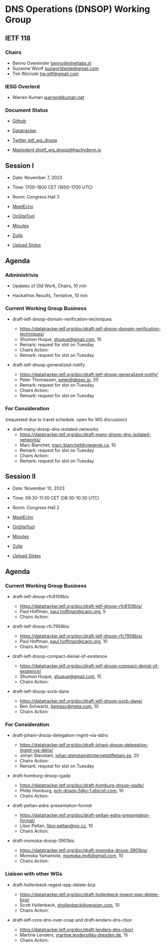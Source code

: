 # DNS Operations (DNSOP) Working Group

## IETF 118

### Chairs

* Benno Overeinder [benno@nlnetlabs.nl](benno@nlnetlabs.nl)
* Suzanne Woolf [suzworldwide@gmail.com](suzworldwide@gmail.com)
* Tim Wicinski [tjw.ietf@gmail.com](tjw.ietf@gmail.com)

### IESG Overlord

* Warren Kumari [warren@kumari.net](warren@kumari.net)

### Document Status

* [Github](https://github.com/ietf-wg-dnsop/wg-materials/blob/main/dnsop-document-status.md)
* [Datatracker](https://datatracker.ietf.org/wg/dnsop/documents/)

* [Twitter ietf_wg_dnsop](https://twitter.com/ietf_wg_dnsop)
* [Mastodont @ietf_wg_dnsop@hachyderm.io](https://hachyderm.io/@ietf_wg_dnsop)


## Session I

* Date: November 7, 2023
* Time: 1700-1800 CET (1600-1700 UTC)
* Room: Congress Hall 3

* [MeetEcho](https://meetings.conf.meetecho.com/ietf118/?session=31560)
* [OnSiteTool](https://meetings.conf.meetecho.com/onsite118/?session=31560)

* [Minutes](https://notes.ietf.org/notes-ietf-118-dnsop)
* [Zulip](https://zulip.ietf.org/#narrow/stream/dnsop)
* [Upload Slides](https://datatracker.ietf.org/meeting/118/session/31560/slides)

## Agenda

### Administrivia

* Updates of Old Work, Chairs, 10 min

* Hackathon Results, Tentative, 10 min


### Current Working Group Business

*   draft-ietf-dnsop-domain-verification-techniques
    - https://datatracker.ietf.org/doc/draft-ietf-dnsop-domain-verification-techniques/
    - Shumon Huque, <shuque@gmail.com>, 15
    - Remark: request for slot on Tuesday
    - Chairs Action:
    - Remark: request for slot on Tuesday


*   draft-ietf-dnsop-generalized-notify
    - https://datatracker.ietf.org/doc/draft-ietf-dnsop-generalized-notify/
    - Peter Thomassen, <peter@desec.io>, 20
    - Remark: request for slot on Tuesday
    - Chairs Action:
    - Remark: request for slot on Tuesday


### For Consideration

(requested due to travel schedule. open for WG discussion)

*   draft-many-dnsop-dns-isolated-networks
    - https://datatracker.ietf.org/doc/draft-many-dnsop-dns-isolated-networks/
    - Marc Blanchet, <marc.blanchet@viagenie.ca>, 10
    - Remark: request for slot on Tuesday
    - Chairs Action:
    - Remark: request for slot on Tuesday


## Session II

* Date: November 10, 2023
* Time: 09:30-11:30 CET (08:30-10:30 UTC)
* Room: Congress Hall 2

* [MeetEcho](https://meetings.conf.meetecho.com/ietf118/?session=31559)
* [OnSiteTool](https://meetings.conf.meetecho.com/onsite118/?session=31559)

* [Minutes](https://notes.ietf.org/notes-ietf-118-dnsop)
* [Zulip](https://zulip.ietf.org/#narrow/stream/dnsop)
* [Upload Slides](https://datatracker.ietf.org/meeting/118/session/31559/slides)

## Agenda

### Current Working Group Business

*   draft-ietf-dnsop-rfc8109bis
    - https://datatracker.ietf.org/doc/draft-ietf-dnsop-rfc8109bis/
    - Paul Hoffman, <paul.hoffman@icann.org>, 5
    - Chairs Action:


*   draft-ietf-dnsop-rfc7958bis
    - https://datatracker.ietf.org/doc/draft-ietf-dnsop-rfc7958bis/
    - Paul Hoffman, <paul.hoffman@icann.org>, 10
    - Chairs Action:


*   draft-ietf-dnsop-compact-denial-of-existence
    - https://datatracker.ietf.org/doc/draft-ietf-dnsop-compact-denial-of-existence/
    - Shumon Huque, <shuque@gmail.com>, 15
    - Chairs Action:


*   draft-ietf-dnsop-svcb-dane
    - https://datatracker.ietf.org/doc/draft-ietf-dnsop-svcb-dane/
    - Ben Schwartz, <bemasc@meta.com>, 10
    - Chairs Action:


### For Consideration

*   draft-johani-dnsop-delegation-mgmt-via-ddns
    - https://datatracker.ietf.org/doc/draft-johani-dnsop-delegation-mgmt-via-ddns/
    - Johan Stenstam, <johan.stenstam@internetstiftelsen.se>, 20
    - Chairs Action:
    - Remark: request for slot on Tuesday


*   draft-homburg-dnsop-igadp
    - https://datatracker.ietf.org/doc/draft-homburg-dnsop-igadp/
    - Philip Homburg, <pch-dnsop-5@u-1.phicoh.com>, 10
    - Chairs Action:


*   draft-peltan-edns-presentation-format
    - https://datatracker.ietf.org/doc/draft-peltan-edns-presentation-format/
    - Libor Peltan, <libor.peltan@nic.cz>, 10
    - Chairs Action:


*   draft-momoka-dnsop-3901bis
    - https://datatracker.ietf.org/doc/draft-momoka-dnsop-3901bis/
    - Momoka Yamamoto, <momoka.my6@gmail.com>, 10
    - Chairs Action:


### Liaison with other WGs

*   draft-hollenbeck-regext-epp-delete-bcp
    - https://datatracker.ietf.org/doc/draft-hollenbeck-regext-epp-delete-bcp/
    - Scott Hollenbeck, <shollenbeck@verisign.com>, 10
    - Chairs Action:


*   draft-ietf-core-dns-over-coap and draft-lenders-dns-cbor
    - https://datatracker.ietf.org/doc/draft-lenders-dns-cbor/
    - Martine Lenders, <martine.lenders@tu-dresden.de>, 15
    - Chairs Action:
